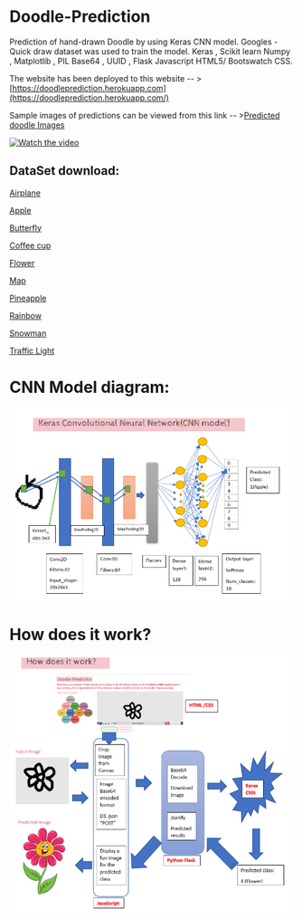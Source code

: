 # Doodle-Prediction
Prediction of hand-drawn Doodle by using Keras CNN model. Googles - Quick draw dataset was used to train the model. 
Keras , Scikit learn Numpy , Matplotlib , PIL Base64 , UUID , Flask Javascript HTML5/ Bootswatch CSS. 

The website has been deployed to this website -- > [https://doodleprediction.herokuapp.com](https://doodleprediction.herokuapp.com/)

Sample images of predictions can be viewed from this link  -- >[Predicted doodle Images](https://drive.google.com/open?id=1rbRee0x3wNfajtddqNNvsSpfmXenyfLg)

[![Watch the video](https://img.youtube.com/vi/ivN2NL9fgUM/maxresdefault.jpg)](https://www.youtube.com/watch?v=ivN2NL9fgUM)



## DataSet download:

[Airplane](https://console.cloud.google.com/storage/browser/_details/quickdraw_dataset/full/numpy_bitmap/airplane.npy)

[Apple](https://console.cloud.google.com/storage/browser/_details/quickdraw_dataset/full/numpy_bitmap/apple.npy)

[Butterfly](https://console.cloud.google.com/storage/browser/_details/quickdraw_dataset/full/numpy_bitmap/butterfly.npy)

[Coffee cup](https://console.cloud.google.com/storage/browser/_details/quickdraw_dataset/full/numpy_bitmap/coffee%20cup.npy)

[Flower](https://console.cloud.google.com/storage/browser/_details/quickdraw_dataset/full/numpy_bitmap/flower.npy)

[Map](https://console.cloud.google.com/storage/browser/_details/quickdraw_dataset/full/numpy_bitmap/map.npy)

[Pineapple](https://console.cloud.google.com/storage/browser/_details/quickdraw_dataset/full/numpy_bitmap/pineapple.npy)

[Rainbow](https://console.cloud.google.com/storage/browser/_details/quickdraw_dataset/full/numpy_bitmap/rainbow.npy)

[Snowman](https://console.cloud.google.com/storage/browser/_details/quickdraw_dataset/full/numpy_bitmap/snowman.npy)

[Traffic Light](https://console.cloud.google.com/storage/browser/_details/quickdraw_dataset/full/numpy_bitmap/traffic%20light.npy)

# CNN Model diagram:

![Doodle Prediction-Keras CNN](https://github.com/meenukrish/Doodle-Prediction/blob/master/KerasCNN.png)

# How does it work? 

![How does it work?](https://github.com/meenukrish/Doodle-Prediction/blob/master/How%20does%20it%20work.png)
